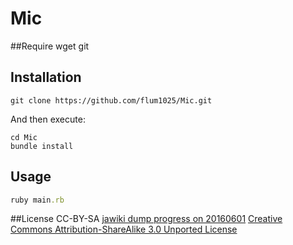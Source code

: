 # Mic

##Require
	wget
	git

## Installation


```
git clone https://github.com/flum1025/Mic.git
```

And then execute:

```
cd Mic
bundle install
```

## Usage

```ruby
ruby main.rb
```

##License
CC-BY-SA
[jawiki dump progress on 20160601](https://dumps.wikimedia.org/jawiki/20160601/)
[Creative Commons Attribution-ShareAlike 3.0 Unported License](https://ja.wikipedia.org/wiki/Wikipedia:Text_of_Creative_Commons_Attribution-ShareAlike_3.0_Unported_License)
